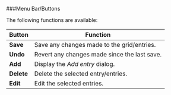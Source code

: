 ###Menu Bar/Buttons

The following functions are available:

Button                 | Function
-----------------------|-------------------
**Save**               | Save any changes made to the grid/entries.
**Undo**               | Revert any changes made since the last save.
**Add**                | Display the *Add entry* dialog.
**Delete**             | Delete the selected entry/entries.
**Edit**               | Edit the selected entries.

